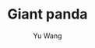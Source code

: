 ---
type: "picture"
title: "Giant panda"
author: "Yu Wang"
authorlink: "https://unsplash.com/@stanyw"
---